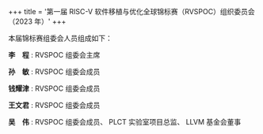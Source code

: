+++
title = '第一届 RISC-V 软件移植与优化全球锦标赛（RVSPOC）组织委员会（2023 年）'
+++

本届锦标赛组委会人员组成如下：

**李　程**
: RVSPOC 组委会主席

**孙　敏**
: RVSPOC 组委会成员

**钱耀津**
: RVSPOC 组委会成员

**王文君**
: RVSPOC 组委会成员

**吴　伟**
: RVSPOC 组委会成员、 PLCT 实验室项目总监、 LLVM 基金会董事
